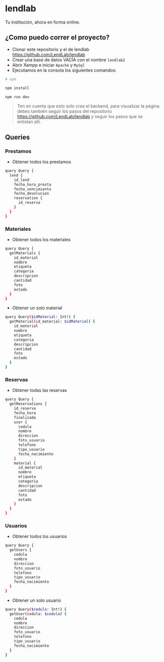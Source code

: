 # lendlab

Tu institución, ahora en forma online.

## ¿Como puedo correr el proyecto?

* Clonar este repositorio y el de lendlab https://github.com/LendLab/lendlab
* Crear una base de datos VACÍA con el nombre `lendlab2`
* Abrir Xampp e iniciar `Apache` y  `MySql`
* Ejecutamos en la consola los siguientes comandos:

```bash
# npm

npm install

npm run dev

```
> Ten en cuenta que esto solo crea el backend, para visualizar la página debes también seguir los pasos del repositorio https://github.com/LendLab/lendlab y seguir los pasos que se enlistan allí.  
## Queries

### Prestamos

* Obtener todos los prestamos

```bash
query Query {
  lend {
    id_lend
    fecha_hora_presta
    fecha_vencimiento
    fecha_devolucion
    reservation {
      id_reserva
    }
  }
}
```

### Materiales

* Obtener todos los materiales

```bash
query Query {
  getMaterials {
    id_material
    nombre
    etiqueta
    categoria
    descripcion
    cantidad
    foto
    estado
  }
}
```

* Obtener un solo material

```bash
query Query($idMaterial: Int!) {
  getMaterial(id_material: $idMaterial) {
    id_material
    nombre
    etiqueta
    categoria
    descripcion
    cantidad
    foto
    estado
  }
}
```

### Reservas

* Obtener todas las reservas

```bash
query Query {
  getReservations {
    id_reserva
    fecha_hora
    finalizada
    user {
      cedula
      nombre
      direccion
      foto_usuario
      telefono
      tipo_usuario
      fecha_nacimiento
    }
    material {
      id_material
      nombre
      etiqueta
      categoria
      descripcion
      cantidad
      foto
      estado
    }
  }
}
```

### Usuarios

* Obtener todos los usuarios

```bash
query Query {
  getUsers {
    cedula
    nombre
    direccion
    foto_usuario
    telefono
    tipo_usuario
    fecha_nacimiento
  }
}
```

* Obtener un solo usuario

```bash
query Query($cedula: Int!) {
  getUser(cedula: $cedula) {
    cedula
    nombre
    direccion
    foto_usuario
    telefono
    tipo_usuario
    fecha_nacimiento
  }
}
```
